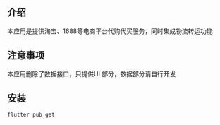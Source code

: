 ## 介绍

本应用是提供淘宝、1688等电商平台代购代买服务，同时集成物流转运功能

## 注意事项

本应用删除了数据接口，只提供UI 部分，数据部分请自行开发

## 安装
```
flutter pub get
```


